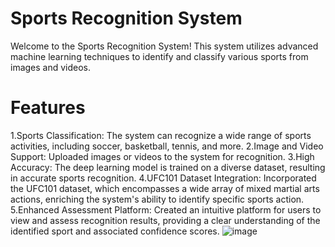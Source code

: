 # Sports Recognition System
Welcome to the Sports Recognition System! This system utilizes advanced machine learning techniques to identify and classify various sports from images and videos.

# Features
1.Sports Classification: The system can recognize a wide range of sports activities, including soccer, basketball, tennis, and more. 
2.Image and Video Support: Uploaded images or videos to the system for recognition.
3.High Accuracy: The deep learning model is trained on a diverse dataset, resulting in accurate sports recognition.
4.UFC101 Dataset Integration: Incorporated the UFC101 dataset, which encompasses a wide array of mixed martial arts actions, enriching the system's ability to                                      identify specific sports action.
5.Enhanced Assessment Platform: Created an intuitive platform for users to view and assess recognition results, providing a clear understanding of the identified                                     sport and associated confidence scores.
![image](https://github.com/Atharv1610/Sports-Recognisation-System/assets/103433059/96bfda82-5a7b-411e-8dbd-fb25bfa64dea)
